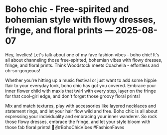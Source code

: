 # Boho chic - Free-spirited and bohemian style with flowy dresses, fringe, and floral prints — 2025-08-07

Hey, lovelies! Let's talk about one of my fave fashion vibes - boho chic! It's all about channeling those free-spirited, bohemian vibes with flowy dresses, fringe, and floral prints. Think Woodstock meets Coachella - effortless and oh-so-gorgeous!

Whether you're hitting up a music festival or just want to add some hippie flair to your everyday look, boho chic has got you covered. Embrace your inner flower child with maxis that twirl with every step, layer on the fringe for that cool-girl edge, and don't forget those groovy floral prints!

Mix and match textures, play with accessories like layered necklaces and statement rings, and let your hair flow wild and free. Boho chic is all about expressing your individuality and embracing your inner wanderer. So rock those flowy dresses, embrace the fringe, and let your style bloom with those fab floral prints! 🌸✌️#BohoChicVibes #FashionFaves